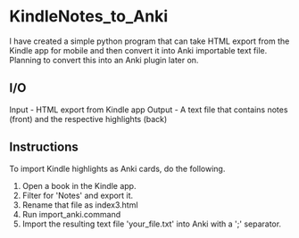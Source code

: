 # KindleNotes_to_Anki
I have created a simple python program that can take HTML export from the Kindle app for mobile and then convert it into Anki importable text file. Planning to convert this into an Anki plugin later on. 

## I/O
Input - HTML export from Kindle app 
Output - A text file that contains notes (front) and the respective highlights (back)

## Instructions
To import Kindle highlights as Anki cards, do the following. 

1. Open a book in the Kindle app. 
2. Filter for 'Notes' and export it.
2. Rename that file as index3.html
3. Run import_anki.command
4. Import the resulting text file 'your_file.txt' into Anki with a ';' separator.
